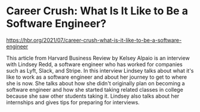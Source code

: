 # Career Crush: What Is It Like to Be a Software Engineer?
https://hbr.org/2021/07/career-crush-what-is-it-like-to-be-a-software-engineer

This article from Harvard Business Review by Kelsey Alpaio is an interview with Lindsey Redd, a software engineer who has worked for companies such as Lyft, Slack, and Stripe. In this interview Lindsey talks about what it's like to work as a software engineer and about her journey to get to where she is now. She talks about how she didn't originally plan on becoming a software engineer and how she started taking related classes in college because she saw other students taking it. Lindsey also talks about her internships and gives tips for preparing for interviews.